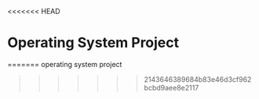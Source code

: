 <<<<<<< HEAD
# Operating System Project
=======
operating system project
>>>>>>> 2143646389684b83e46d3cf962bcbd9aee8e2117
